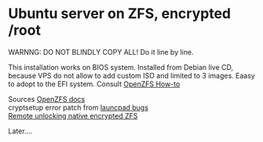 # Ubuntu server on ZFS, encrypted /root

WARNNG: DO NOT BLINDLY COPY ALL! Do it line by line.

This installation works on BIOS system. Installed from Debian live CD, because VPS do not allow to add custom ISO and limited to 3 images.
Eaasy to adopt to the EFI system. Consult [OpenZFS How-to](https://openzfs.github.io/openzfs-docs/Getting%20Started/Ubuntu/Ubuntu%2020.04%20Root%20on%20ZFS.html)


Sources
[OpenZFS docs](https://openzfs.github.io/openzfs-docs/Getting%20Started/Ubuntu/Ubuntu%2020.04%20Root%20on%20ZFS.html)  
cryptsetup error patch from [launcpad bugs](https://bugs.launchpad.net/debian/+source/cryptsetup/+bug/1830110)  
[Remote unlocking native encrypted ZFS](https://github.com/dynerose/Remote-unlock-native-ZFS)  

Later....

